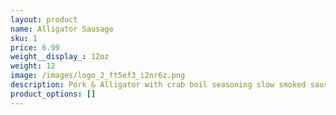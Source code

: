 ```yaml
---
layout: product
name: Alligator Sausage
sku: 1
price: 6.99
weight__display_: 12oz
weight: 12
image: /images/logo_2_ft5ef3_i2nr6z.png
description: Pork & Alligator with crab boil seasoning slow smoked sausage
product_options: []
---
```

